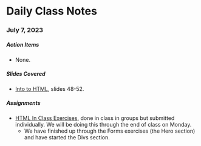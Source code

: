 # Daily Class Notes

### July 7, 2023

##### Action Items

- None.

##### Slides Covered

- [Into to HTML](https://www.canva.com/design/DAFloBTAiWE/VvNgsHnApTDW_G4oqh4LJQ/edit), slides 48-52.

##### Assignments

- [HTML In Class Exercises](https://github.com/AnnieCannons/html-in-class-exercises), done in class in groups but submitted individually. We will be doing this through the end of class on Monday.
  - We have finished up through the Forms  exercises (the Hero section) and have started the Divs section.
